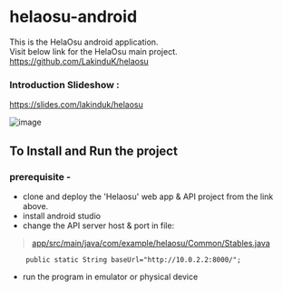 # helaosu-android
This is the HelaOsu android application. </br>
Visit below link for the HelaOsu main project. </br>
https://github.com/LakinduK/helaosu

### Introduction Slideshow :
https://slides.com/lakinduk/helaosu

![image](https://user-images.githubusercontent.com/38062348/129637860-67989ed5-ae41-4051-a05b-5c931b19c982.png)

## To Install and Run the project

### prerequisite -
* clone and deploy the 'Helaosu' web app & API project from the link above.
* install android studio
* change the API server host & port in file:

> [app/src/main/java/com/example/helaosu/Common/Stables.java](https://github.com/LakinduK/helaosu-android/blob/8df528ea93024d1234b1ad6923096afd56664e02/app/src/main/java/com/example/helaosu/Common/Stables.java#L13)

`    public static String baseUrl="http://10.0.2.2:8000/";`

* run the program in emulator or physical device
